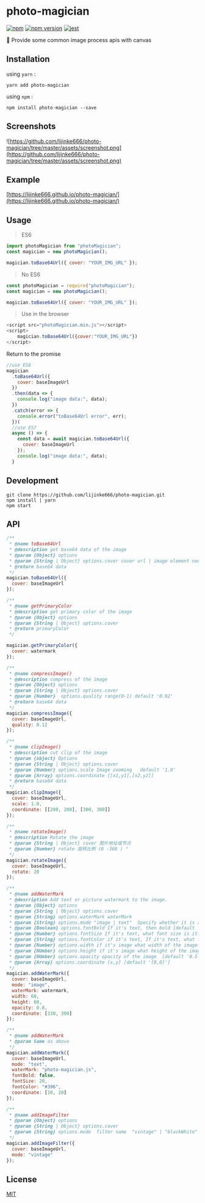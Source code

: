 # photo-magician

[![npm](https://img.shields.io/npm/dm/image-magician.svg?style=flat-square)](https://www.npmjs.com/package/photo-magician)
[![npm version](https://img.shields.io/npm/v/photo-magician.svg?style=flat-square)](https://badge.fury.io/js/photo-magician)
[![jest](https://facebook.github.io/jest/img/jest-badge.svg)](https://github.com/facebook/jest)

:art: Provide some common image process apis with canvas

## Installation

using `yarn` :

```
yarn add photo-magician
```

using `npm` :

```
npm install photo-magician --save
```

## Screenshots

![https://github.com/lijinke666/photo-magician/tree/master/assets/screenshot.png](https://github.com/lijinke666/photo-magician/tree/master/assets/screenshot.png)

## Example

[https://lijinke666.github.io/photo-magician/](https://lijinke666.github.io/photo-magician/)

## Usage

> ES6

```js
import photoMagician from "photoMagician";
const magician = new photoMagician();

magician.toBase64Url({ cover: "YOUR_IMG_URL" });
```

> No ES6

```js
const photoMagician = require("photoMagician");
const magician = new photoMagician();

magician.toBase64Url({ cover: "YOUR_IMG_URL" });
```

> Use in the browser

```js
<script src="photoMagician.min.js"></script>
<script>
    magician.toBase64Url({cover:"YOUR_IMG_URL"})
</script>
```

Return to the promise

```js
//use ES6
magician
  .toBase64Url({
    cover: baseImageUrl
  })
  .then(data => {
    console.log("image data:", data);
  })
  .catch(error => {
    console.error("toBase64Url error", err);
  })(
  //use ES7
  async () => {
    const data = await magician.toBase64Url({
      cover: baseImageUrl
    });
    console.log("image data:", data);
  }
```

## Development

```
git clone https://github.com/lijinke666/photo-magician.git
npm install | yarn
npm start
```

## API

```js
/**
 * @name toBase64Url
 * @description get base64 data of the image
 * @param {Object} options
 * @param {String | Object} options.cover cover url | image element node   The next cover parameter is the same as this.
 * @return base64 data
 */
magician.toBase64Url({
  cover: baseImageUrl
});

/**
 * @name getPrimaryColor
 * @description get primary color of the image
 * @param {Object} options
 * @param {String | Object} options.cover
 * @return primaryColor
 */

magician.getPrimaryColor({
  cover: watermark
});

/**
 * @name compressImage()
 * @description compress of the image
 * @param {Object} options
 * @param {String | Object} options.cover
 * @param {Number}  options.quality range(0-1) default '0.92'
 * @return base64 data
 */
magician.compressImage({
  cover: baseImageUrl,
  quality: 0.12
});

/**
 * @name clipImage()
 * @description cut clip of the image
 * @param {object} Options
 * @param {String | Object} options.cover
 * @param {Number} options.scale Image zooming   default '1.0'
 * @param {Array} options.coordinate [[x1,y1],[x2,y2]]
 * @return base64 data
 */
magician.clipImage({
  cover: baseImageUrl,
  scale: 1.0,
  coordinate: [[200, 200], [300, 300]]
});

/**
 * @name rotateImage()
 * @description Rotate the image
 * @param {String | Object} cover 图片地址或节点
 * @param {Number} rotate 旋转比例 (0 -360 ) °
 */
magician.rotateImage({
  cover: baseImageUrl,
  rotate: 20
});

/**
 * @name addWaterMark
 * @description Add text or picture watermark to the image.
 * @param {Object} options
 * @param {String | Object} options.cover
 * @param {String} options.waterMark waterMark
 * @param {String} options.mode "image | text"  Specify whether it is a image or a text. [default 'text']
 * @param {Boolean} options.fontBold If it's text, then bold [default 'true']
 * @param {Number} options.fontSize If it's text, what font size is it?  [default 20]
 * @param {String} options.fontColor if it's text, If it's text, what font color is it? [default'rgba(255,255,255,.5)']
 * @param {Number} options.width if it's image what width of the image [default '50']
 * @param {NUmber} options.height if it's image what height of the image [default '50']
 * @param {NUmber} options.opacity opacity of the image  [default '0.5']
 * @param {Array} options.coordinate [x,y] [default '[0,0]']
 */
magician.addWaterMark({
  cover: baseImageUrl,
  mode: "image",
  waterMark: watermark,
  width: 60,
  height: 60,
  opacity: 0.8,
  coordinate: [330, 300]
});

/**
 * @name addWaterMark
 * @param Same as above
 */
magician.addWaterMark({
  cover: baseImageUrl,
  mode: "text",
  waterMark: "photo-magician.js",
  fontBold: false,
  fontSize: 20,
  fontColor: "#396",
  coordinate: [10, 20]
});

/**
 * @name addImageFilter
 * @param {Object} options
 * @param {String | Object} options.cover
 * @param {String} options.mode  filter name  "vintage" | "blackWhite" | "relief" | "blur"
 */
magician.addImageFilter({
  cover: baseImageUrl,
  mode: "vintage"
});
```

## License

[MIT](https://github.com/photo-magician/blob/master/LICENCE)
